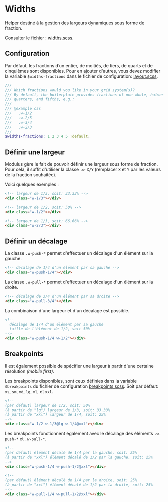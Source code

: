 # Widths

Helper destiné à la gestion des largeurs dynamiques sous forme de fraction.

Consulter le fichier : [widths.scss](https://git.cross-systems.ch/wide-front/modulus/blob/develop/scss/helpers/widths.scss).

## Configuration

Par défaut, les fractions d’un entier, de moitiés, de tiers, de quarts et de cinquièmes sont disponibles. Pour en ajouter d'autres, vous devez modifier la variable `$widths-fractions` dans le fichier de configuration: [layout.scss](https://git.cross-systems.ch/wide-front/modulus-starterkit/blob/develop/src/assets/scss/settings/layout.scss).

```scss
///
/// Which fractions would you like in your grid system(s)?
/// By default, the boilerplate provides fractions of one whole, halves, thirds,
/// quarters, and fifths, e.g.:
///
/// @example css
///   .w-1/2
///   .w-2/5
///   .w-3/4
///   .w-2/3
///
$widths-fractions: 1 2 3 4 5 !default;
```


## Définir une largeur

Modulus gère le fait de pouvoir définir une largeur sous forme de fraction. Pour cela, il suffit d'utiliser la classe `.w-X/Y` (remplacer `X` et `Y` par les valeurs de la fraction souhaitée). 

Voici quelques exemples :

```html
<!-- largeur de 1/3, soit: 33.33% -->
<div class="w-1/3"></div>
```

```html
<!-- largeur de 1/2, soit: 50% -->
<div class="w-1/2"></div>
```

```html
<!-- largeur de 1/3, soit: 66.66% -->
<div class="w-2/3"></div>
```


## Définir un décalage

La classe `.w-push-*` permet d'effectuer un décalage d'un élément sur la gauche.

```html
<!-- décalage de 1/4 d'un élément par sa gauche -->
<div class="w-push-1/4"></div>
```

La classe `.w-pull-*` permet d'effectuer un décalage d'un élément sur la droite.

```html
<!-- décalage de 3/4 d'un élément par sa droite -->
<div class="w-pull-3/4"></div>
```

La combinaison d'une largeur et d'un décalage est possible.

```html
<!--
  décalage de 1/4 d'un élément par sa gauche
  taille de l'élément de 1/2, soit 50%
-->
<div class="w-push-1/4 w-1/2"></div>
```


## Breakpoints

Il est également possible de spécifier une largeur à partir d'une certaine résolution *(mobile first)*. 

Les breakpoints disponibles, sont ceux définies dans la variable `$breakpoints` du fichier de configuration [breakpoints.scss](https://git.cross-systems.ch/wide-front/modulus-starterkit/blob/develop/src/assets/scss/settings/breakpoints.scss). Soit par défaut: `xs`, `sm`, `md`, `lg`, `xl`, et `xxl`.

```html
<!--
(par défaut) largeur de 1/2, soit: 50% 
(à partir de "lg") largeur de 1/3, soit: 33.33% 
(à partir de "xxl") largeur de 1/4, soit: 25% 
-->
<div class="w-1/2 w-1/3@lg w-1/4@xxl"></div>
```

Les breakpoints fonctionnent également avec le décalage des éléments `.w-push-*` et `.w-pull-*`. 

```html
<!--
(par défaut) élément décalé de 1/4 par la gauche, soit: 25% 
(à partir de "xxl") élément décalé de 1/2 par la gauche, soit: 25% 
-->
<div class="w-push-1/4 w-push-1/2@xxl"></div>
```

```html
<!--
(par défaut) élément décalé de 1/4 par la droite, soit: 25% 
(à partir de "xxl") élément décalé de 1/2 par la droite, soit: 25% 
-->
<div class="w-pull-1/4 w-pull-1/2@xxl"></div>
```